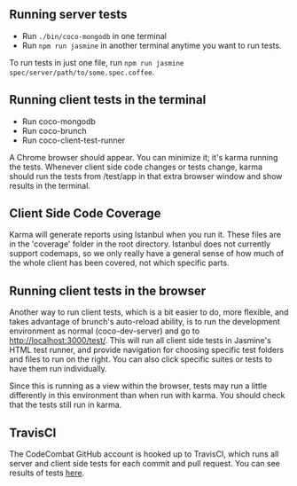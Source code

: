 ## Running server tests

* Run `./bin/coco-mongodb` in one terminal
* Run `npm run jasmine` in another terminal anytime you want to run tests.

To run tests in just one file, run `npm run jasmine spec/server/path/to/some.spec.coffee`.

## Running client tests in the terminal

* Run coco-mongodb
* Run coco-brunch
* Run coco-client-test-runner

A Chrome browser should appear. You can minimize it; it's karma running the tests. Whenever client side code changes or tests change, karma should run the tests from /test/app in that extra browser window and show results in the terminal.

## Client Side Code Coverage

Karma will generate reports using Istanbul when you run it. These files are in the 'coverage' folder in the root directory. Istanbul does not currently support codemaps, so we only really have a general sense of how much of the whole client has been covered, not which specific parts.

## Running client tests in the browser

Another way to run client tests, which is a bit easier to do, more flexible, and takes advantage of brunch's auto-reload ability, is to run the development environment as normal (coco-dev-server) and go to [http://localhost:3000/test/](http://localhost:3000/test/). This will run all client side tests in Jasmine's HTML test runner, and provide navigation for choosing specific test folders and files to run on the right. You can also click specific suites or tests to have them run individually.

Since this is running as a view within the browser, tests may run a little differently in this environment than when run with karma. You should check that the tests still run in karma.

## TravisCI

The CodeCombat GitHub account is hooked up to TravisCI, which runs all server and client side tests for each commit and pull request. You can see results of tests [here](https://travis-ci.org/codecombat/codecombat).